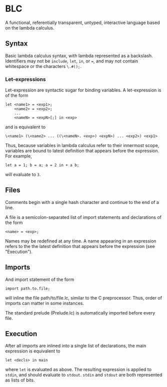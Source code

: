 # BLC

A functional, referentially transparent, untyped, interactive language based
on the lambda calculus.

## Syntax

Basic lambda calculus syntax, with lambda represented as a backslash.
Identifiers may not be `include`, `let`, `in`, or `=`, and may not contain
whitespace or the characters `\.#();`.

### Let-expressions

Let-expression are syntactic sugar for binding variables. A let-expression
is of the form

    let <name1> = <exp1>;
        <name2> = <exp2>;
        ...
        <nameN> = <expN>[;] in <exp>

and is equivalent to

    \<name1> (\<name2> ... ((\<nameN>. <exp>) <expN>) ... <exp2>) <exp1>

Thus, because variables in lambda calculus refer to their innermost scope,
variables are bound to latest definition that appears before the expression.
For example,

    let a = 1; b = a; a = 2 in + a b;

will evaluate to `3`.

## Files

Comments begin with a single hash character and continue to the end
of a line.

A file is a semicolon-separated list of import statements and declarations
of the form

    <name> = <exp>;

Names may be redefined at any time. A name appearing in an expression refers
to the the latest definition that appears before the expression
(see "Execution").

## Imports

And import statement of the form

    import path.to.file;

will inline the file path/to/file.lc, similar to the C preprocessor.
Thus, order of imports can matter in some instances.

The standard prelude (Prelude.lc) is automatically imported before every
file.

## Execution

After all imports are inlined into a single list of declarations, the main
expression is equivalent to

    let <decls> in main

where `let` is evaluated as above. The resulting expression is applied to
`stdin`, and should evaluate to `stdout`. `stdin` and `stdout` are both
represented as lists of bits.
